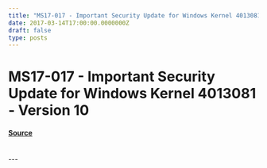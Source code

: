 ```yaml
---
title: "MS17-017 - Important Security Update for Windows Kernel 4013081 - Version 10"
date: 2017-03-14T17:00:00.0000000Z
draft: false
type: posts
---
```

# MS17-017 - Important Security Update for Windows Kernel 4013081 - Version 10









#### [Source](https://technet.microsoft.com/en-us/library/security/MS17-017)

<br/>
---
